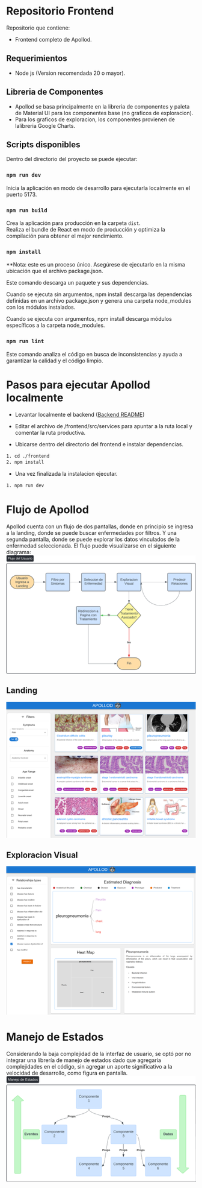 # Repositorio Frontend
Repositorio que contiene:
- Frontend completo de Apollod.

## Requerimientos
- Node js (Version recomendada 20 o mayor).

## Libreria de Componentes
- Apollod se basa principalmente en la libreria de componentes y paleta de Material UI para los componentes base (no graficos de exploracion).
- Para los graficos de exploracion, los componentes provienen de lalibreria Google Charts.

## Scripts disponibles

Dentro del directorio del proyecto se puede ejecutar:

### `npm run dev`

Inicia la aplicación en modo de desarrollo para ejecutarla localmente en el puerto 5173.

### `npm run build`

Crea la aplicación para producción en la carpeta `dist`.\
Realiza el bundle de React en modo de producción y optimiza la compilación para obtener el mejor rendimiento.

### `npm install`

**Nota: este es un proceso único. Asegúrese de ejecutarlo en la misma ubicación que el archivo package.json.

Este comando descarga un paquete y sus dependencias. 

Cuando se ejecuta sin argumentos, npm install descarga las dependencias definidas en un archivo package.json y genera una carpeta node_modules con los módulos instalados.

Cuando se ejecuta con argumentos, npm install descarga módulos específicos a la carpeta node_modules.

### `npm run lint`

Este comando analiza el código en busca de inconsistencias y ayuda a garantizar la calidad y el código limpio.

# Pasos para ejecutar Apollod localmente
- Levantar localmente el backend ([Backend README](./backend/README.md))

- Editar el archivo de /frontend/src/services para apuntar a la ruta local y comentar la ruta productiva.

- Ubicarse dentro del directorio del frontend e instalar dependencias.

```bash
1. cd ./frontend
2. npm install
```
- Una vez finalizada la instalacion ejecutar.
```bash
1. npm run dev
```


# Flujo de Apollod

Apollod cuenta con un flujo de dos pantallas, donde en principio se ingresa a la landing, donde se puede buscar enfermedades por filtros. Y una segunda pantalla, donde se puede explorar los datos vinculados de la enfermedad seleccionada. El flujo puede visualizarse en el siguiente diagrama: 
![image](../static/frontend-design.png)

## Landing
![image](../static/landing.png)

## Exploracion Visual
![image](../static/exploration.png)


# Manejo de Estados

Considerando la baja complejidad de la interfaz de usuario, se optó por no integrar una librería de manejo de estados dado que agregaría complejidades en el código, sin agregar un aporte significativo a la velocidad de desarrollo, como figura en pantalla.
![image](../static/state-management.png)

